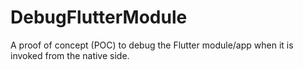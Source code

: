 # DebugFlutterModule
A proof of concept (POC) to debug the Flutter module/app when it is invoked from the native side.
